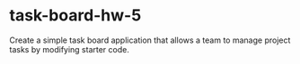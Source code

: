 # task-board-hw-5
Create a simple task board application that allows a team to manage project tasks by modifying starter code. 
